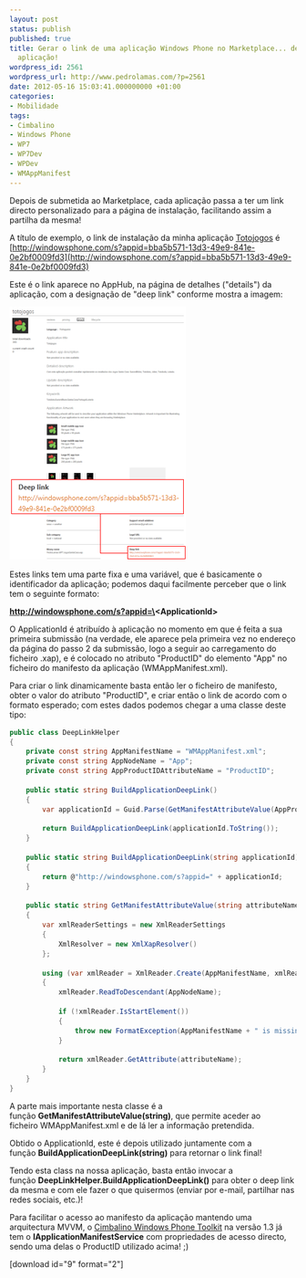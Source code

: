```yaml
---
layout: post
status: publish
published: true
title: Gerar o link de uma aplicação Windows Phone no Marketplace... de dentro da
  aplicação!
wordpress_id: 2561
wordpress_url: http://www.pedrolamas.com/?p=2561
date: 2012-05-16 15:03:41.000000000 +01:00
categories:
- Mobilidade
tags:
- Cimbalino
- Windows Phone
- WP7
- WP7Dev
- WPDev
- WMAppManifest
---
```

Depois de submetida ao Marketplace, cada aplicação passa a ter um link directo personalizado para a página de instalação, facilitando assim a partilha da mesma!

A título de exemplo, o link de instalação da minha aplicação [Totojogos](2012/03/01/totojogos/) é [http://windowsphone.com/s?appid=bba5b571-13d3-49e9-841e-0e2bf0009fd3](http://windowsphone.com/s?appid=bba5b571-13d3-49e9-841e-0e2bf0009fd3)

Este é o link aparece no AppHub, na página de detalhes ("details") da aplicação, com a designação de "deep link" conforme mostra a imagem:

![](wp-content/uploads/2012/05/Deep-Link-in-AppHub-application-page.png "Deep Link in AppHub application page")

Estes links tem uma parte fixa e uma variável, que é basicamente o identificador da aplicação; podemos daqui facilmente perceber que o link tem o seguinte formato:

**http://windowsphone.com/s?appid=\<ApplicationId\>**

O ApplicationId é atribuído à aplicação no momento em que é feita a sua primeira submissão (na verdade, ele aparece pela primeira vez no endereço da página do passo 2 da submissão, logo a seguir ao carregamento do ficheiro .xap), e é colocado no atributo "ProductID" do elemento "App" no ficheiro do manifesto da aplicação (WMAppManifest.xml).

Para criar o link dinamicamente basta então ler o ficheiro de manifesto, obter o valor do atributo "ProductID", e criar então o link de acordo com o formato esperado; com estes dados podemos chegar a uma classe deste tipo:

```csharp
public class DeepLinkHelper
{
    private const string AppManifestName = "WMAppManifest.xml";
    private const string AppNodeName = "App";
    private const string AppProductIDAttributeName = "ProductID";

    public static string BuildApplicationDeepLink()
    {
        var applicationId = Guid.Parse(GetManifestAttributeValue(AppProductIDAttributeName));

        return BuildApplicationDeepLink(applicationId.ToString());
    }

    public static string BuildApplicationDeepLink(string applicationId)
    {
        return @"http://windowsphone.com/s?appid=" + applicationId;
    }

    public static string GetManifestAttributeValue(string attributeName)
    {
        var xmlReaderSettings = new XmlReaderSettings
        {
            XmlResolver = new XmlXapResolver()
        };

        using (var xmlReader = XmlReader.Create(AppManifestName, xmlReaderSettings))
        {
            xmlReader.ReadToDescendant(AppNodeName);

            if (!xmlReader.IsStartElement())
            {
                throw new FormatException(AppManifestName + " is missing " + AppNodeName);
            }

            return xmlReader.GetAttribute(attributeName);
        }
    }
}
```

A parte mais importante nesta classe é a função **GetManifestAttributeValue(string)**, que permite aceder ao ficheiro WMAppManifest.xml e de lá ler a informação pretendida.

Obtido o ApplicationId, este é depois utilizado juntamente com a função **BuildApplicationDeepLink(string)** para retornar o link final!

Tendo esta class na nossa aplicação, basta então invocar a função **DeepLinkHelper.BuildApplicationDeepLink()** para obter o deep link da mesma e com ele fazer o que quisermos (enviar por e-mail, partilhar nas redes sociais, etc.)!

Para facilitar o acesso ao manifesto da aplicação mantendo uma arquitectura MVVM, o [Cimbalino Windows Phone Toolkit](http://cimbalino.org) na versão 1.3 já tem o **IApplicationManifestService** com propriedades de acesso directo, sendo uma delas o ProductID utilizado acima! ;)

[download id="9" format="2"]
